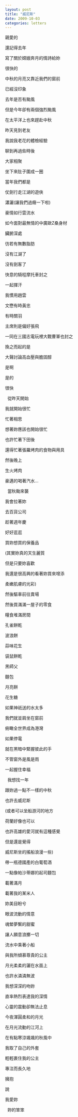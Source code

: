 ```yaml
---
layout: post
title: "威尼斯"
date: 2009-10-03
categories: letters
---
```


親愛的
  

還記得去年


寫了關於嫦娥奔月的情詩給妳


很快的


中秋的月亮又靠近我們的窗前


已經沒印象


去年是否有颱風


但是今年卻有兩個強烈颱風


在太平洋上也來趕赴中秋


昨天見到老友


我說我老花的體檢經驗


聊到再過些時後


大家相聚


坐下來肚子圍成一圈


當年我們都是


仗劍行走江湖的遊俠


瀟灑(讓我們過癮一下啦)


豪情如行雲流水


如今面對最無情的中廣歐Z桑身材


臟腑深處


彷若有無數脂肪


沒有江湖了


沒有劍客了


快意的騎程摩托車封之


一起揮汗


我慣用趙雲


文懋有時黃忠


有時關羽


主席則是偏好張飛


一同在三國志電玩裡大戰曹軍也封之


換之而起的是


大聲討論高血壓與膽固醇


是啊


是的


很快


 
從昨天開始


我就開始很忙


忙著相思


想著妳應該也開始很忙


也許忙著下田後


還得忙著張羅烤肉的食物與用具


然後晚上


生火烤肉


豪邁的喝著汽水…


 
當秋颱來襲


我會拉著妳


去百貨公司


趁著週年慶


好好逛逛


買妳想買的保養品


(其實妳真的天生麗質


但是只要妳喜歡


我還是很高興的看著妳買來增添


柔嫩肌膚的光彩)


然後驅車前往賣場


然後買滿滿一屋子的零食


糧食堆滿房間


孔雀餅乾


波浪餅


蒜味花生


袋鼠餅乾


黑師父


麵包


月亮餅


花生糖


如果神祇送的水太多


我們就並肩坐在窗前


俯瞰全世界成為港灣


如果停電


就在黑暗中緊握彼此的手


不管窗外是風是雨


一起握住幸福


 
我想找一年


跟妳過一點不一樣的中秋


也許去威尼斯


(或者可以坐船游河的地方


荷蘭好像也可以


也許高雄的愛河就有這種感覺


但是還是覺得


威尼斯坐的搖船浪漫一些)


帶一瓶德國產的白葡萄酒


一點像帕沙蒂娜的起司麵包


載著滿月


載著我的某米人


妳美目盼兮


眼波流動的情意


魂縈夢繫的甜蜜


讓人願意浪擲一切


流水中乘著小船


與我所傾慕尊貴的公主


月光柔柔的灑在水面上


也許水潾潾無波


我想深深的吻妳


直率熱烈表達我的深情


心靈的震動卻無法止息


今夜渾圓柔和的月光


在月光流動的江河上


在有點寒涼颯颯的秋風中


我取了自己的外套


輕輕裹住我的公主


專注而長久地


擁抱


說


我愛妳

 
妳的笨笨
